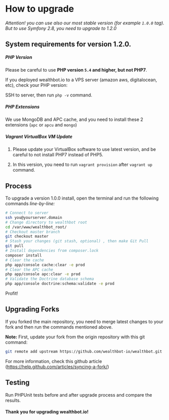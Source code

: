 # How to upgrade

*Attention! you can use also our most stable version (for example `1.0.0` tag). But to use Symfony 2.8, you need to upgrade to 1.2.0*

## System requirements for version 1.2.0.

##### PHP Version
Please be careful to use **PHP version `5.4` and higher, but not PHP7**.


If you deployed wealthbot.io to a VPS server (amazon aws, digitalocean, etc), check your PHP version: 

SSH to server, then run `php -v` command.

##### PHP Extensions
We use MongoDB and APC cache, and you need to install these 2 extensions (`apc` or `apcu` and `mongo`)

##### Vagrant VirtualBox VM Update
1)  Please update your VirtualBox software to use latest version, and be careful to not install PHP7 instead of PHP5.

2)  In this version, you need to run `vagrant provision` after `vagrant up` command.

## Process
To upgrade a version 1.0.0 install, open the terminal and run the following commands *line-by-line:*

```bash
# Connect to server
ssh you@yourserver.domain
# Change directory to wealthbot root
cd /var/www/wealthbot_root/
# Checkout master branch
git checkout master
# Stash your changes (git stash, optional) , then make Git Pull
git pull
# Install dependencies from composer.lock
composer install
# Clear the cache
php app/console cache:clear -e prod
# Clear the APC cache
php app/console apc:clear -e prod
# Validate the Doctrine database schema
php app/console doctrine:schema:validate -e prod
```
Profit!

## Upgrading Forks
If you forked the main repository, you need to merge latest changes to your fork and then run the commands mentioned above.

**Note:** First, update your fork from the origin repository with this git command:
```bash
git remote add upstream https://github.com/wealthbot-io/wealthbot.git
```
For more information, check this github article (https://help.github.com/articles/syncing-a-fork/)

## Testing
Run PHPUnit tests before and after upgrade process and compare the results.


#### Thank you for upgrading wealthbot.io!

